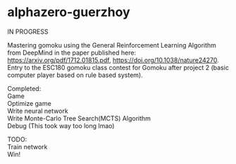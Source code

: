 # alphazero-guerzhoy

IN PROGRESS

Mastering gomoku using the General Reinforcement Learning Algorithm from DeepMind in the paper published here: https://arxiv.org/pdf/1712.01815.pdf, https://doi.org/10.1038/nature24270. Entry to the ESC180 gomoku class contest for Gomoku after project 2 (basic computer player based on rule based system).

Completed:  
Game  
Optimize game  
Write neural network  
Write Monte-Carlo Tree Search(MCTS) Algorithm  
Debug (This took way too long lmao)  

TODO:  
Train network  
Win!
